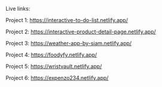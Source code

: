 Live links:

Project 1: https://interactive-to-do-list.netlify.app/

Project 2: https://interactive-product-detail-page.netlify.app/

Project 3: https://weather-app-by-siam.netlify.app/

Project 4: https://foodyfy.netlify.app/

Project 5: https://wristvault.netlify.app/

Project 6: https://expenzo234.netlify.app/

